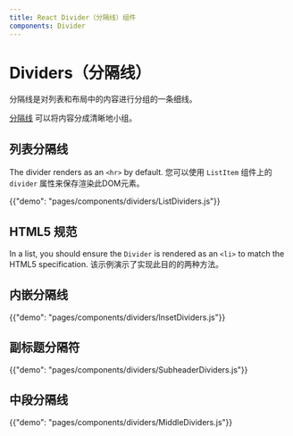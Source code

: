 ```yaml
---
title: React Divider（分隔线）组件
components: Divider
---
```


# Dividers（分隔线）

<p class="description">分隔线是对列表和布局中的内容进行分组的一条细线。</p>

[分隔线](https://material.io/design/components/dividers.html) 可以将内容分成清晰地小组。

## 列表分隔线

The divider renders as an `<hr>` by default. 您可以使用 `ListItem` 组件上的 `divider` 属性来保存渲染此DOM元素。

{{"demo": "pages/components/dividers/ListDividers.js"}}

## HTML5 规范

In a list, you should ensure the `Divider` is rendered as an `<li>` to match the HTML5 specification. 该示例演示了实现此目的的两种方法。

## 内嵌分隔线

{{"demo": "pages/components/dividers/InsetDividers.js"}}

## 副标题分隔符

{{"demo": "pages/components/dividers/SubheaderDividers.js"}}

## 中段分隔线

{{"demo": "pages/components/dividers/MiddleDividers.js"}}
